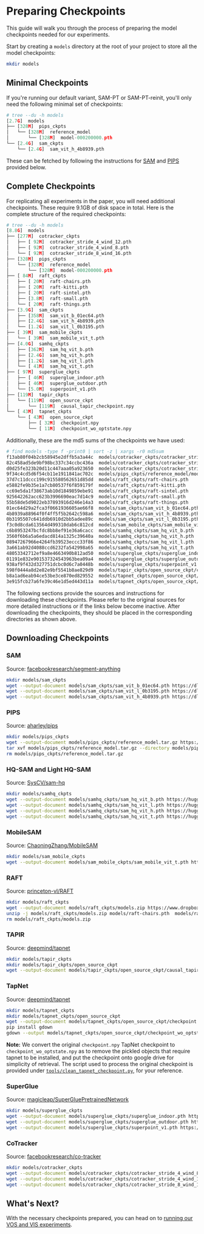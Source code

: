 # Preparing Checkpoints

This guide will walk you through the process of preparing the model checkpoints needed for our experiments.

Start by creating a `models` directory at the root of your project to store all the model checkpoints:

```bash
mkdir models
```

## Minimal Checkpoints

If you're running our default variant, SAM-PT or SAM-PT-reinit, you'll only need the following minimal set of checkpoints:

```py
# tree --du -h models
[2.7G]  models
├── [328M]  pips_ckpts
│   └── [328M]  reference_model
│       └── [328M]  model-000200000.pth
└── [2.4G]  sam_ckpts
    └── [2.4G]  sam_vit_h_4b8939.pth
```

These can be fetched by following the instructions for [SAM](#sam) and [PIPS](#pips) provided below.

## Complete Checkpoints

For replicating all experiments in the paper, you will need additional checkpoints. These require 9.1GB of disk space in total. Here is the complete structure of the required checkpoints:

```py
# tree --du -h models
[8.8G]  models
├── [277M]  cotracker_ckpts
│   ├── [ 92M]  cotracker_stride_4_wind_12.pth
│   ├── [ 92M]  cotracker_stride_4_wind_8.pth
│   └── [ 92M]  cotracker_stride_8_wind_16.pth
├── [328M]  pips_ckpts
│   └── [328M]  reference_model
│       └── [328M]  model-000200000.pth
├── [ 84M]  raft_ckpts
│   ├── [ 20M]  raft-chairs.pth
│   ├── [ 20M]  raft-kitti.pth
│   ├── [ 20M]  raft-sintel.pth
│   ├── [3.8M]  raft-small.pth
│   └── [ 20M]  raft-things.pth
├── [3.9G]  sam_ckpts
│   ├── [358M]  sam_vit_b_01ec64.pth
│   ├── [2.4G]  sam_vit_h_4b8939.pth
│   └── [1.2G]  sam_vit_l_0b3195.pth
├── [ 39M]  sam_mobile_ckpts
│   └── [ 39M]  sam_mobile_vit_t.pth
├── [4.0G]  samhq_ckpts
│   ├── [362M]  sam_hq_vit_b.pth
│   ├── [2.4G]  sam_hq_vit_h.pth
│   ├── [1.2G]  sam_hq_vit_l.pth
│   └── [ 41M]  sam_hq_vit_t.pth
├── [ 97M]  superglue_ckpts
│   ├── [ 46M]  superglue_indoor.pth
│   ├── [ 46M]  superglue_outdoor.pth
│   └── [5.0M]  superpoint_v1.pth
├── [119M]  tapir_ckpts
│   └── [119M]  open_source_ckpt
│       └── [119M]  causal_tapir_checkpoint.npy
└── [ 43M]  tapnet_ckpts
    └── [ 43M]  open_source_ckpt
        ├── [ 32M]  checkpoint.npy
        └── [ 11M]  checkpoint_wo_optstate.npy
```

Additionally, these are the md5 sums of the checkpoints we have used:

```bash
# find models -type f -print0 | sort -z | xargs -r0 md5sum
f13ab80f04b2cb58945e2dffb5a3a44c  models/cotracker_ckpts/cotracker_stride_4_wind_12.pth
82c458ad5de9bf98bc337c34ccbc436a  models/cotracker_ckpts/cotracker_stride_4_wind_8.pth
d0d25fe323b20d11c447aaa05a923650  models/cotracker_ckpts/cotracker_stride_8_wind_16.pth
9f34c4cd5d6f54cb11e1911841ac702c  models/pips_ckpts/reference_model/model-000200000.pth
37d7c11dccc199c915580562651d85dd  models/raft_ckpts/raft-chairs.pth
e5882fe9b35e1a7cb80537f6f859179f  models/raft_ckpts/raft-kitti.pth
cc69e5da1f38673ab10d1849859ebe91  models/raft_ckpts/raft-sintel.pth
925642262acc623b3996690eac7d14c9  models/raft_ckpts/raft-small.pth
55b58de5d9022eb37893916d246e14a3  models/raft_ckpts/raft-things.pth
01ec64d29a2fca3f0661936605ae66f8  models/sam_ckpts/sam_vit_b_01ec64.pth
4b8939a88964f0f4ff5f5b2642c598a6  models/sam_ckpts/sam_vit_h_4b8939.pth
0b3195507c641ddb6910d2bb5adee89c  models/sam_ckpts/sam_vit_l_0b3195.pth
f3c0d8cda613564d499310dab6c812cd  models/sam_mobile_ckpts/sam_mobile_vit_t.pth
c6b8953247bcfdc8bb8ef91e36a6cacc  models/samhq_ckpts/sam_hq_vit_b.pth
3560f6b6a5a6edacd814a1325c39640a  models/samhq_ckpts/sam_hq_vit_h.pth
08947267966e4264fb39523eccc33f86  models/samhq_ckpts/sam_hq_vit_l.pth
3a661ab92d4088ccd6232fa542998a65  models/samhq_ckpts/sam_hq_vit_t.pth
48053342712ef9a8e4663490b812ad50  models/superglue_ckpts/superglue_indoor.pth
01191e832e901537324543963bea09a4  models/superglue_ckpts/superglue_outdoor.pth
938af9f432d327751dcbc0d6c7a0448b  models/superglue_ckpts/superpoint_v1.pth
598f0444a8d2e82e9bf5541b8ae829d9  models/tapir_ckpts/open_source_ckpt/causal_tapir_checkpoint.npy
b8a1ad6eab94ce53be3ce870ed829552  models/tapnet_ckpts/open_source_ckpt/checkpoint.npy
3e915fcb27a6fe39c46e1d5ed443d11a  models/tapnet_ckpts/open_source_ckpt/checkpoint_wo_optstate.npy
```

The following sections provide the sources and instructions for downloading these checkpoints. Please refer to the original sources for more detailed instructions or if the links below become inactive. After downloading the checkpoints, they should be placed in the corresponding directories as shown above.

## Downloading Checkpoints

### SAM

Source: [facebookresearch/segment-anything](https://github.com/facebookresearch/segment-anything)

```bash
mkdir models/sam_ckpts
wget --output-document models/sam_ckpts/sam_vit_b_01ec64.pth https://dl.fbaipublicfiles.com/segment_anything/sam_vit_b_01ec64.pth
wget --output-document models/sam_ckpts/sam_vit_l_0b3195.pth https://dl.fbaipublicfiles.com/segment_anything/sam_vit_l_0b3195.pth
wget --output-document models/sam_ckpts/sam_vit_h_4b8939.pth https://dl.fbaipublicfiles.com/segment_anything/sam_vit_h_4b8939.pth
```

### PIPS

Source: [aharley/pips](https://github.com/aharley/pips)

```bash
mkdir models/pips_ckpts
wget --output-document models/pips_ckpts/reference_model.tar.gz https://www.dropbox.com/s/glk6jmoa9yeervl/reference_model.tar.gz
tar xvf models/pips_ckpts/reference_model.tar.gz --directory models/pips_ckpts
rm models/pips_ckpts/reference_model.tar.gz
```

### HQ-SAM and Light HQ-SAM

Source: [SysCV/sam-hq](https://github.com/SysCV/sam-hq)

```bash
mkdir models/samhq_ckpts
wget --output-document models/samhq_ckpts/sam_hq_vit_b.pth https://huggingface.co/lkeab/hq-sam/resolve/67ab82412bc794d5ce2e9799b8b6a3c0a8cfe1d2/sam_hq_vit_b.pth
wget --output-document models/samhq_ckpts/sam_hq_vit_l.pth https://huggingface.co/lkeab/hq-sam/resolve/67ab82412bc794d5ce2e9799b8b6a3c0a8cfe1d2/sam_hq_vit_l.pth
wget --output-document models/samhq_ckpts/sam_hq_vit_h.pth https://huggingface.co/lkeab/hq-sam/resolve/67ab82412bc794d5ce2e9799b8b6a3c0a8cfe1d2/sam_hq_vit_h.pth
wget --output-document models/samhq_ckpts/sam_hq_vit_t.pth https://huggingface.co/lkeab/hq-sam/resolve/a3a77cd0a2e5e50eaa76faccf61b964732d9b35f/sam_hq_vit_tiny.pth
```

### MobileSAM

Source: [ChaoningZhang/MobileSAM](https://github.com/ChaoningZhang/MobileSAM)

```bash
mkdir models/sam_mobile_ckpts
wget --output-document models/sam_mobile_ckpts/sam_mobile_vit_t.pth https://github.com/ChaoningZhang/MobileSAM/raw/01ea8d0f5590082f0c1ceb0a3e2272593f20154b/weights/mobile_sam.pt
```

### RAFT

Source: [princeton-vl/RAFT](https://github.com/princeton-vl/RAFT)

```bash
mkdir models/raft_ckpts
wget --output-document models/raft_ckpts/models.zip https://www.dropbox.com/s/4j4z58wuv8o0mfz/models.zip
unzip -j models/raft_ckpts/models.zip models/raft-chairs.pth  models/raft-kitti.pth models/raft-sintel.pth models/raft-small.pth models/raft-things.pth -d models/raft_ckpts
rm models/raft_ckpts/models.zip
```

### TAPIR

Source: [deepmind/tapnet](https://github.com/deepmind/tapnet)

```bash
mkdir models/tapir_ckpts
mkdir models/tapir_ckpts/open_source_ckpt
wget --output-document models/tapir_ckpts/open_source_ckpt/causal_tapir_checkpoint.npy https://storage.googleapis.com/dm-tapnet/causal_tapir_checkpoint.npy
```

### TapNet

Source: [deepmind/tapnet](https://github.com/deepmind/tapnet)

```bash
mkdir models/tapnet_ckpts
mkdir models/tapnet_ckpts/open_source_ckpt
wget --output-document models/tapnet_ckpts/open_source_ckpt/checkpoint.npy https://storage.googleapis.com/dm-tapnet/checkpoint.npy
pip install gdown
gdown --output models/tapnet_ckpts/open_source_ckpt/checkpoint_wo_optstate.npy --fuzzy https://drive.google.com/file/d/1fGhoW33k87OQQHUTmFobMUjEnRixhuqg/view?usp=sharing
```

**Note:** We convert the original `checkpoint.npy` TapNet checkpoint to `checkpoint_wo_optstate.npy` as to remove the pickled objects that require tapnet to be installed, and put the checkpoint onto google drive for simplicity of retrieval. The script used to process the original checkpoint is provided under [`tools/clean_tapnet_checkpoint.py`](../scripts/clean_tapnet_checkpoint.py), for your reference.

### SuperGlue

Source: [magicleap/SuperGluePretrainedNetwork](https://github.com/magicleap/SuperGluePretrainedNetwork)

```bash
mkdir models/superglue_ckpts
wget --output-document models/superglue_ckpts/superglue_indoor.pth https://github.com/magicleap/SuperGluePretrainedNetwork/raw/ddcf11f42e7e0732a0c4607648f9448ea8d73590/models/weights/superglue_indoor.pth
wget --output-document models/superglue_ckpts/superglue_outdoor.pth https://github.com/magicleap/SuperGluePretrainedNetwork/raw/ddcf11f42e7e0732a0c4607648f9448ea8d73590/models/weights/superglue_outdoor.pth
wget --output-document models/superglue_ckpts/superpoint_v1.pth https://github.com/magicleap/SuperGluePretrainedNetwork/raw/ddcf11f42e7e0732a0c4607648f9448ea8d73590/models/weights/superpoint_v1.pth 
```

### CoTracker

Source: [facebookresearch/co-tracker](https://github.com/facebookresearch/co-tracker)

```bash
mkdir models/cotracker_ckpts
wget --output-document models/cotracker_ckpts/cotracker_stride_4_wind_8.pth https://dl.fbaipublicfiles.com/cotracker/cotracker_stride_4_wind_8.pth
wget --output-document models/cotracker_ckpts/cotracker_stride_4_wind_12.pth https://dl.fbaipublicfiles.com/cotracker/cotracker_stride_4_wind_12.pth
wget --output-document models/cotracker_ckpts/cotracker_stride_8_wind_16.pth https://dl.fbaipublicfiles.com/cotracker/cotracker_stride_8_wind_16.pth
```

## What's Next?

With the necessary checkpoints prepared, you can head on to [running our VOS and VIS experiments](04-running-experiments.md).
